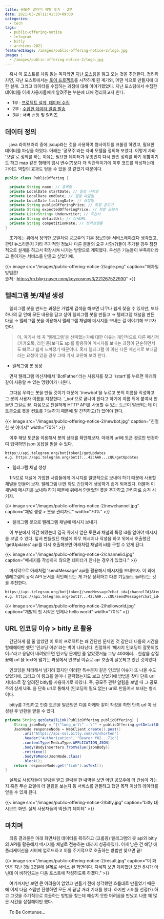 ```yaml
---
title: 공모주 알리미 개발 후기 - 2부
date: 2021-03-28T11:41:33+09:00
categories:
  - tech
tags: 
  - public-offering-notice
  - telegram
  - bitly
  - archives-2021
featuredImage: /images/public-offering-notice-2/logo.jpg
images :
  - /images/public-offering-notice-2/logo.jpg
---
```


　﻿혹시 이 포스트를 처음 읽는 독자라면 [지난 포스팅](/posts/public-offering-notice-1)을 읽고 오는 것을 추천한다. 정리하자면, 지난 포스트에서는 [토이 프로젝트](https://t.me/PublicOfferingNotice)를 시작하게 된 계기와, 어떤 식으로 만들지에 대한 설계. 그리고 데이터를 수집하는 과정에 대해 이야기했었다. 지난 포스팅에서 수집한 데이터를 이제 사용자들에게 알려주는 부분에 대해 정리하고자 한다.

- 1부 : [프로젝트 설계, 데이터 수집](/posts/public-offering-notice-1)
- 2부 : [수집한 데이터 알림 발송](/posts/public-offering-notice-2)
- 3부 : 서버 선정 및 릴리즈

## 데이터 정의
　﻿java 라이브러리 중에 jsoup라는 것을 사용하여 웹사이트를 크롤링 하였고, 필요한 데이터를 파싱을 하였다. 아래는 '공모주'라는 자바 모델을 정의해 보았다. 이렇게 자바 '모델'로 정의를 하는 이유는 필요한 데이터가 무엇인지 다시 한번 정리를 하기 위함이기도 하고 map 같은 형태의 임시 변수(?)보다 더 직관적이기에 이후 코드를 작성하는데 가이드 역할의 효과도 얻을 수 있을 것 같았기 때문이다.
```java
public class PublicOffering {

  private String name; // 종목명
  private LocalDate startDate; // 일정 시작일
  private LocalDate endDate; // 일정 마감일
  private LocalDate listingDate; // 상장일
  private String publicOfferingPrice; // 확정 공모가
  private String expectedOfferingPrice; // 희망 공모가
  private List<String> Underwriter; // 주간사
  private String detailUrl; // 상세URL
  private String competitionRate; // 청약경쟁률
}
```

　﻿초기에는 위에서 정의한 모델처럼 공모주의 기본 정보만을 서비스해야겠다 생각했고, 관련 뉴스라든지 기타 추가적인 정보나 다른 분들의 요구 사항(?)들이 추가될 경우 점진적으로 설계를 하고서 확장시켜 나가는 방향으로 계획했다. 우선은 기능들이 부족하더라고 돌아가는 서비스를 만들고 싶었기에.

{{< image src="/images/public-offering-notice-2/agile.png" caption="애자일 방법론!<br> 출처 : https://m.blog.naver.com/keycosmos3/221267522930" >}}

## 텔레그램 봇/채널 생성
　﻿텔레그램 봇을 만드는 과정은 가볍게 검색을 해보면 너무나 쉽게 찾을 수 있지만, 보다 하나의 글 안에 모든 내용을 담고 싶어 텔레그램 봇을 만들고 → 텔레그램 채널을 만든 다음 → 텔레그램 봇을 이용해서 텔레그램 채널에 메시지를 보내는 걸 이야기해 보고자 한다.

> ﻿아, 여기서 왜 꼭 '텔레그램'을 선택했는가에 대한 이유는 개인적으로 다른 메신저 (카카오톡, 라인 등)보다도 api를 활용하여 메시지를 보내는 과정이 단순하면서도 빠르고 쉽게 느껴졌기 때문이다. 혹시 텔레그램 이 아닌 다른 메신저로 보내달라는 요청이 있을 경우 그때 가서 고민해 보려 한다.

- 텔레그램 봇 생성

　﻿먼저 텔레그램 메신저에서 'BotFather'라는 사용자를 찾고 '/start'를 누르면 아래와 같이 사용할 수 있는 명령어가 나온다.

　﻿그다음 우리는 봇을 만들 것이기 때문에 '/newbot'을 누르고 봇의 이름을 작성하고 그 봇의 사용자 이름을 지정한다. '\_bot'으로 끝나야 한다고 하기에 이름 뒤에 붙여서 만들면 그걸로 끝. 다음으로 친절하게 HTTP API를 사용할 수 있는 토큰이 발급되는데 이 토큰으로 봇을 컨트롤 가능하기 때문에 잘 간직하고(?) 있어야 한다.

{{< image src="/images/public-offering-notice-2/newbot.jpg" caption="친절한 봇 아버지" width="70%" >}}

　﻿이후 해당 토큰을 이용해서 봇의 상태를 확인해보자. 아래의 url에 토큰 경로만 변경하여 입력하면 json 응답을 받을 수 있다.
```markdown
https://api.telegram.org/bot{token}/getUpdates
e.g. https://api.telegram.org/bot17...42:AAH...cQU/getUpdates
```

- 텔레그램 채널 생성

　﻿1:N으로 채널에 가입한 사람들에게 메시지를 일방적으로 보내야 하기 때문에 사용할 채널을 만들어 보자. 텔레그램 UI만 봐도 간단하게 생성하기 쉽게 되어있다. 더불어 이 채널에 메시지를 보내야 하기 때문에 위에서 만들었던 봇을 추가하고 관리자로 승격 시키자.

{{< image src="/images/public-offering-notice-2/newchannel.jpg" caption="채널 생성 > 봇을 관리자로" width="70%" >}}

- ﻿텔레그램 봇으로 텔레그램 채널에 메시지 보내기

　이 부분에서 약간 헤맸는데 결국 위에서 얻은 토큰과 채널의 특정 id를 알아야 메시지를 보낼 수 있다. 앞서 만들었던 채널에 아무 메시지나 작성을 하고 위에서 호출했던 'getUpdates' api를 다시 호출해보면 아래처럼 채널의 id를 구할 수 있게 된다.

{{< image src="/images/public-offering-notice-2/channelid.jpg" caption="메세지를 작성하지 않으면 데이터가 안나는 경우가 있었다." >}}

　﻿마지막으로 아래처럼 'sendMessage' api를 활용해서 메시지를 보내보자. 이 외에 텔레그램의 공식 API 문서를 확인해 보는 게 가장 정확하고 다른 기능들도 둘러보는 것을 추천한다.
```markdown
https://api.telegram.org/bot{token}/sendMessage?chat_id={channelId}&text={text}
e.g. https://api.telegram.org/bot17...42:AAH...cQU/sendMessage?chat_id=-10...33&text=helloWorld
```

{{< image src="/images/public-offering-notice-2/helloworld.jpg" caption="개발의 첫 시작은 언제나 hello world" width="70%" >}}

## URL 인코딩 이슈 > bitly 로 활용

　간단하게 될 줄 알았던 이 토이 프로젝트는 꽤 간단한 문제인 것 같은데 나름의 시간을 할애해야만 했던 '인코딩 이슈'라는 벽이 나타났다. 친절하게 '메시지 인코딩이 잘못되었어~'라고 응답이 내려왔으면 인코딩 문제인 줄 알았겠거늘 그냥 400에러... 한참을 삽질 끝에 url 을 text에 넘기는 과정에서 인코딩 이슈로 api 호출이 잘못되고 있던 것이었다.

　인코딩을 처리해서 넘기려 했지만 이러한 특수문자 같은 인코딩 이슈가 또 나올 수도 있었기에. 그리고 이 링크를 얼마나 클릭했는지도 보고 싶었기에 방법을 찾다 단축 url 서비스로 잘 알려진 bitly를 사용하기로 하였다. 즉, 공모주 관련 알림을 보낼 때 그 공모주의 상세 URL 을 단축 url로 통해서 (인코딩이 필요 없는) url로 만들어서 보내는 형식이다.

　bitly를 가입하고 인증 토큰을 발급받은 다음 아래와 같이 작성을 하면 단축 url 이 생성된 후 반환을 받을 수 있다.
﻿
```java
private String getDetailLink(PublicOffering publicOffering) {
	String jsonBody = "{\"long_url\" : \"" + publicOffering.getDetailUrl() + "\"}";
	JsonNode responseNode = WebClient.create().post()
	    .uri("https://api-ssl.bitly.com/v4/shorten")
	    .header("Authorization", "Bearer f02...71c")
	    .contentType(MediaType.APPLICATION_JSON)
	    .body(BodyInserters.fromValue(jsonBody))
	    .retrieve()
	    .bodyToMono(JsonNode.class)
	    .block();
	return responseNode.get("link").asText();
}
```

　실제로 사용자들이 알림을 받고 클릭을 한 내역을 보면 어떤 공모주에 더 관심이 가는지 혹은 무슨 요일에 더 알림을 보는지 등 서비스를 만들려고 했던 목적 이상의 데이터를 얻을 수 있게 된다.

{{< image src="/images/public-offering-notice-2/bitly.jpg" caption="bitly 대시보드 화면. 실제 사용자들의 액션(?) 데이터" >}}


## 마치며
　﻿최종 결과물은 아래 화면처럼 데이터를 획득하고 (크롤링) 텔레그램의 봇 api와 bitly의 API를 활용해서 메시지를 채널로 전송하는 데까지 성공하였다. 이제 남은 건 해당 애플리케이션을 서버에 업로드하고 이를 주기적으로 호출하는 방법만 찾으면 끝!

{{< image src="/images/public-offering-notice-2/result.jpg" caption="이 화면은 지난 3월 22일에 실제로 서비스 된 화면이다. 자세히 보면 계획했던 오전 8시가 아닌데 이 비하인드는 다음 포스트에 작성하도록 하겠다." >}}

　여기까지만 보면 큰 어려움이 없었고 만들기 전에 생각했던 흐름대로 만들었기 때문에 이제 다음 스탭만 진행하면 모든 게 끝날 거라 기대를 했다. 하지만 서버를 선정(?) 하고 그것을 주기적으로 호출하는 방법을 찾는데 예상치 못한 어려움을 만났고 나름 꽤 많은 시간을 삽질해야만 했다.

　To Be Contunue...

﻿